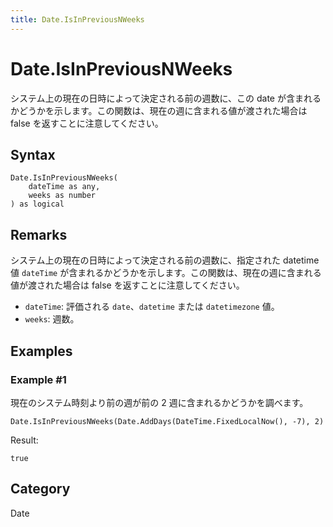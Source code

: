 ```yaml
---
title: Date.IsInPreviousNWeeks
---
```


# Date.IsInPreviousNWeeks


システム上の現在の日時によって決定される前の週数に、この date が含まれるかどうかを示します。この関数は、現在の週に含まれる値が渡された場合は false を返すことに注意してください。


## Syntax

```powerquery
Date.IsInPreviousNWeeks(
    dateTime as any,
    weeks as number
) as logical
```


## Remarks

システム上の現在の日時によって決定される前の週数に、指定された datetime 値 <code>dateTime</code> が含まれるかどうかを示します。この関数は、現在の週に含まれる値が渡された場合は false を返すことに注意してください。      <ul>      <li><code>dateTime</code>: 評価される <code>date</code>、<code>datetime</code> または <code>datetimezone</code> 値。</li>      <li><code>weeks</code>: 週数。</li>      </ul>


## Examples

### Example #1 
現在のシステム時刻より前の週が前の 2 週に含まれるかどうかを調べます。
```powerquery
Date.IsInPreviousNWeeks(Date.AddDays(DateTime.FixedLocalNow(), -7), 2)
```

Result: 
```powerquery
true
```




## Category
Date
